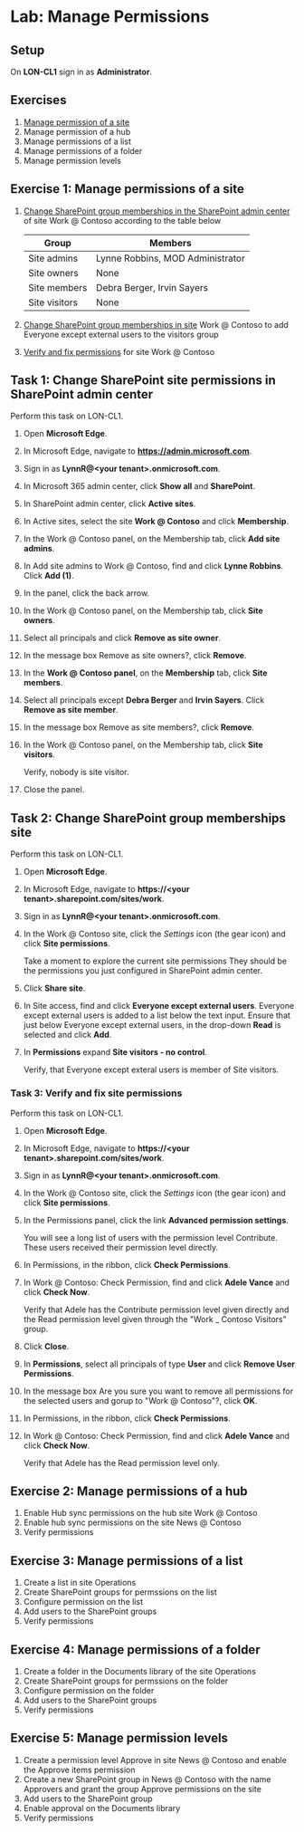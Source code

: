 # Lab: Manage Permissions

## Setup

On **LON-CL1** sign in as **Administrator**.

## Exercises

1. [Manage permission of a site](#exercise-1-manage-permissions-of-a-site)
1. Manage permission of a hub
1. Manage permissions of a list
1. Manage permissions of a folder
1. Manage permission levels

## Exercise 1: Manage permissions of a site

1. [Change SharePoint group memberships in the SharePoint admin center](#task-1-change-sharepoint-site-permissions-in-sharepoint-admin-center) of site Work @ Contoso according to the table below

    | Group         | Members                          |
    | ------------- | -------------------------------- |
    | Site admins   | Lynne Robbins, MOD Administrator |
    | Site owners   | None                             |
    | Site members  | Debra Berger, Irvin Sayers       |
    | Site visitors | None                             |

1. [Change SharePoint group memberships in site](#task-2-change-sharepoint-group-memberships-site) Work @ Contoso to add Everyone except external users to the visitors group
1. [Verify and fix permissions](#task-3-verify-and-fix-site-permissions) for site Work @ Contoso

## Task 1: Change SharePoint site permissions in SharePoint admin center

Perform this task on LON-CL1.

1. Open **Microsoft Edge**.
1. In Microsoft Edge, navigate to **https://admin.microsoft.com**.
1. Sign in as **LynnR@\<your tenant\>.onmicrosoft.com**.
1. In Microsoft 365 admin center, click **Show all** and **SharePoint**.
1. In SharePoint admin center, click **Active sites**.
1. In Active sites, select the site **Work @ Contoso** and click **Membership**.
1. In the Work @ Contoso panel, on the Membership tab, click **Add site admins**.
1. In Add site admins to Work @ Contoso, find and click **Lynne Robbins**. Click **Add (1)**.
1. In the panel, click the back arrow.
1. In the Work @ Contoso panel, on the Membership tab, click **Site owners**.
1. Select all principals and click **Remove as site owner**.
1. In the message box Remove as site owners?, click **Remove**.
1. In the **Work @ Contoso panel**, on the **Membership** tab, click **Site members**.
1. Select all principals except **Debra Berger** and **Irvin Sayers**. Click **Remove as site member**.
1. In the message box Remove as site members?, click **Remove**.
1. In the Work @ Contoso panel, on the Membership tab, click **Site visitors**.

    Verify, nobody is site visitor.

1. Close the panel.

## Task 2: Change SharePoint group memberships site

Perform this task on LON-CL1.

1. Open **Microsoft Edge**.
1. In Microsoft Edge, navigate to **https://\<your tenant\>.sharepoint.com/sites/work**.
1. Sign in as **LynnR@\<your tenant\>.onmicrosoft.com**.
1. In the Work @ Contoso site, click the *Settings* icon (the gear icon) and click **Site permissions**.

    Take a moment to explore the current site permissions They should be the permissions you just configured in SharePoint admin center.

1. Click **Share site**.
1. In Site access, find and click **Everyone except external users**. Everyone except external users is added to a list below the text input. Ensure that just below Everyone except external users, in the drop-down **Read** is selected and click **Add**.
1. In **Permissions** expand **Site visitors - no control**.

    Verify, that Everyone except exteral users is member of Site visitors.

### Task 3: Verify and fix site permissions

Perform this task on LON-CL1.

1. Open **Microsoft Edge**.
1. In Microsoft Edge, navigate to **https://\<your tenant\>.sharepoint.com/sites/work**.
1. Sign in as **LynnR@\<your tenant\>.onmicrosoft.com**.
1. In the Work @ Contoso site, click the *Settings* icon (the gear icon) and click **Site permissions**.
1. In the Permissions panel, click the link **Advanced permission settings**.

    You will see a long list of users with the permission level Contribute. These users received their permission level directly.

1. In Permissions, in the ribbon, click **Check Permissions**.
1. In Work @ Contoso: Check Permission, find and click **Adele Vance** and click **Check Now**.

    Verify that Adele has the Contribute permission level given directly and the Read permission level given through the "Work _ Contoso Visitors" group.

1. Click **Close**.
1. In **Permissions**, select all principals of type **User** and click **Remove User Permissions**.
1. In the message box Are you sure you want to remove all permissions for the selected users and gorup to "Work @ Contoso"?, click **OK**.
1. In Permissions, in the ribbon, click **Check Permissions**.
1. In Work @ Contoso: Check Permission, find and click **Adele Vance** and click **Check Now**.

    Verify that Adele has the Read permission level only.

## Exercise 2: Manage permissions of a hub

1. Enable Hub sync permissions on the hub site Work @ Contoso
1. Enable hub sync permissions on the site News @ Contoso
1. Verify permissions

## Exercise 3: Manage permissions of a list

1. Create a list in site Operations
1. Create SharePoint groups for permssions on the list
1. Configure permission on the list
1. Add users to the SharePoint groups
1. Verify permissions

## Exercise 4: Manage permissions of a folder

1. Create a folder in the Documents library of the site Operations
1. Create SharePoint groups for permssions on the folder
1. Configure permission on the folder
1. Add users to the SharePoint groups
1. Verify permissions

## Exercise 5: Manage permission levels

1. Create a permission level Approve in site News @ Contoso and enable the Approve items permission
1. Create a new SharePoint group in News @ Contoso with the name Approvers and grant the group Approve permissions on the site
1. Add users to the SharePoint group
1. Enable approval on the Documents library
1. Verify permissions
